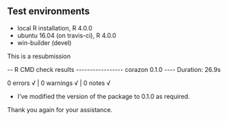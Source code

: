 ## Test environments
* local R installation, R 4.0.0
* ubuntu 16.04 (on travis-ci), R 4.0.0
* win-builder (devel)

This is a resubmission 

  
-- R CMD check results ----------------- corazon 0.1.0 ----
Duration: 26.9s

0 errors √ | 0 warnings √ | 0 notes √


* I've modified the version of the package to 0.1.0 as required. 

Thank you again for your assistance. 
